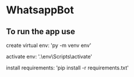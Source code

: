 # WhatsappBot
## To run the app use

create virtual env: 'py -m venv env'

activate env: '.\env\Scripts\activate'

install requirements: 'pip install -r requirements.txt'
